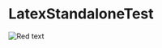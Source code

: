 # LatexStandaloneTest
![Red text](http://placehold.it/size/background-hex/foreground-hex?text=a123)
